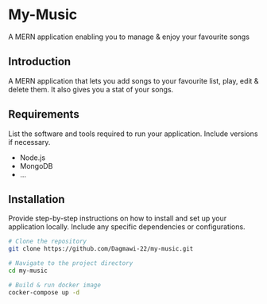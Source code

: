 # My-Music

A MERN application enabling you to manage & enjoy your favourite songs

## Introduction

A MERN application that lets you add songs to your favourite list, play, edit & delete them. It also gives you a stat of your songs.

## Requirements

List the software and tools required to run your application. Include versions if necessary.

- Node.js
- MongoDB
- ...

## Installation

Provide step-by-step instructions on how to install and set up your application locally. Include any specific dependencies or configurations.

```bash
# Clone the repository
git clone https://github.com/Dagmawi-22/my-music.git

# Navigate to the project directory
cd my-music

# Build & run docker image
cocker-compose up -d

```
